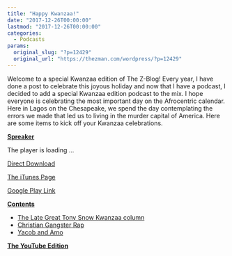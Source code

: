```yaml
---
title: "Happy Kwanzaa!"
date: "2017-12-26T00:00:00"
lastmod: "2017-12-26T00:00:00"
categories:
  - Podcasts
params:
  original_slug: "?p=12429"
  original_url: "https://thezman.com/wordpress/?p=12429"
---
```


Welcome to a special Kwanzaa edition of The Z-Blog! Every year, I have
done a post to celebrate this joyous holiday and now that I have a
podcast, I decided to add a special Kwanzaa edition podcast to the mix.
I hope everyone is celebrating the most important day on the Afrocentric
calendar. Here in Lagos on the Chesapeake, we spend the day
contemplating the errors we made that led us to living in the murder
capital of America. Here are some items to kick off your Kwanzaa
celebrations.

**<u>Spreaker</u>**

The player is loading ...

<span class="widget_spinner dark"></span>

<a
href="https://api.spreaker.com/download/episode/13667373/kwanzaa_edition.mp3"
rel="noopener" target="_blank">Direct Download</a>

<a
href="https://itunes.apple.com/us/podcast/the-z-blog-power-hour/id1262799640?mt=2"
rel="noopener" target="_blank">The iTunes Page</a>

<a
href="https://playmusic.app.goo.gl/?ibi=com.google.PlayMusic&amp;isi=691797987&amp;ius=googleplaymusic&amp;link=https://play.google.com/music/m/Ign2aae4ofqi7ih4zik5ipqtv3y?t%3DThe_Z_Blog_Power_Hour%26pcampaignid%3DMKT-na-all-co-pr-mu-pod-16"
rel="noopener" target="_blank">Google Play Link</a>

**<u>Contents</u>**

-   <a href="http://www.jewishworldreview.com/tony/snow123199.asp"
    rel="noopener" target="_blank">The Late Great Tony Snow Kwanzaa
    column</a>
-   <a href="http://www.utpjournals.press/doi/abs/10.3138/jrpc.25.3.315"
    rel="noopener" target="_blank">Christian Gangster Rap</a>
-   <a
    href="https://aeon.co/essays/yacob-and-amo-africas-precursors-to-locke-hume-and-kant"
    rel="noopener" target="_blank">Yacob and Amo</a>

**<u>The YouTube Edition</u>**
